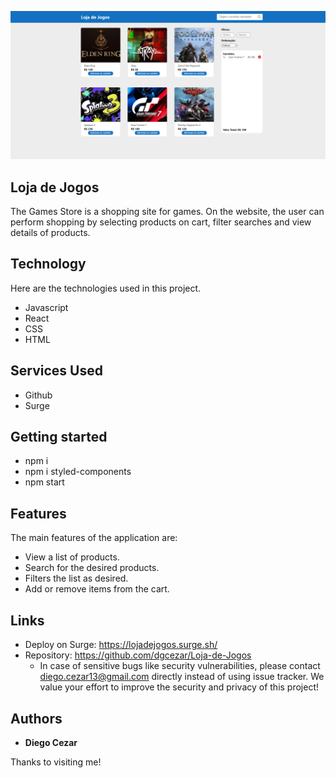 
![Preview](https://github.com/dgcezar/Loja-de-Jogos/blob/main/src/assets/readme/HomePage.png)


## Loja de Jogos

The Games Store is a shopping site for games. On the website, the user can perform shopping by selecting products on cart, filter searches and view details of products.

## Technology 

Here are the technologies used in this project.

* Javascript
* React
* CSS
* HTML

## Services Used

* Github
* Surge

## Getting started

- npm i
- npm i styled-components
- npm start

## Features

The main features of the application are:
 - View a list of products.
 - Search for the desired products.
 - Filters the list as desired.
 - Add or remove items from the cart.

## Links
  - Deploy on Surge: https://lojadejogos.surge.sh/
  - Repository: https://github.com/dgcezar/Loja-de-Jogos
    - In case of sensitive bugs like security vulnerabilities, please contact
      diego.cezar13@gmail.com directly instead of using issue tracker. We value your effort
      to improve the security and privacy of this project!

  ## Authors

  * **Diego Cezar** 

  Thanks to visiting me!
